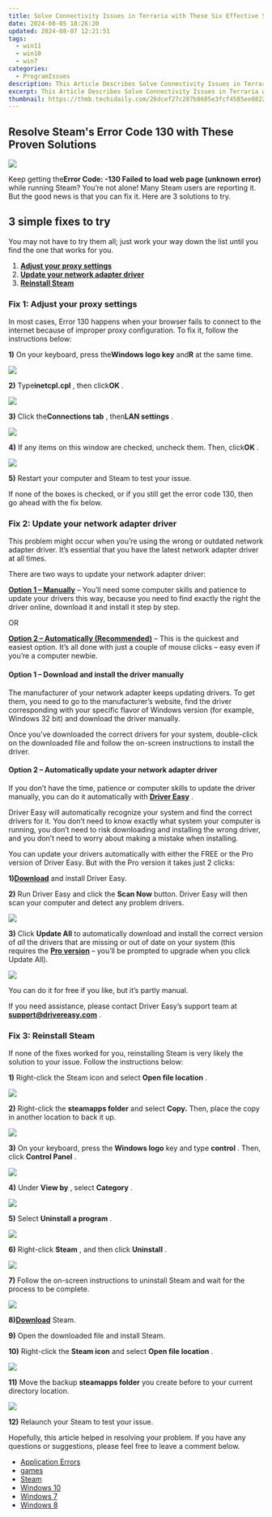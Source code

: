 ```yaml
---
title: Solve Connectivity Issues in Terraria with These Six Effective Solutions
date: 2024-08-05 18:26:20
updated: 2024-08-07 12:21:51
tags:
  - win11
  - win10
  - win7
categories:
  - ProgramIssues
description: This Article Describes Solve Connectivity Issues in Terraria with These Six Effective Solutions
excerpt: This Article Describes Solve Connectivity Issues in Terraria with These Six Effective Solutions
thumbnail: https://thmb.techidaily.com/26dcef27c207b8605e3fcf4585ee0822110eeb8a794c85ff8e27071c7786d452.jpg
---
```


## Resolve Steam's Error Code 130 with These Proven Solutions

![](https://images.drivereasy.com/wp-content/uploads/2019/09/image-372.png)

 Keep getting the**Error Code: -130 Failed to load web page (unknown error)** while running Steam? You’re not alone! Many Steam users are reporting it. But the good news is that you can fix it. Here are 3 solutions to try.

## 3 simple fixes to try

 You may not have to try them all; just work your way down the list until you find the one that works for you.

1. **[Adjust your proxy settings](https://tools.techidaily.com/drivereasy/download/)**
2. **[Update your network adapter driver](https://tools.techidaily.com/drivereasy/download/)**
3. **[Reinstall Steam](https://tools.techidaily.com/drivereasy/download/)**

### Fix 1: Adjust your proxy settings

 In most cases, Error 130 happens when your browser fails to connect to the internet because of improper proxy configuration. To fix it, follow the instructions below:

**1)** On your keyboard, press the**Windows logo key** and**R** at the same time.

![](https://images.drivereasy.com/wp-content/uploads/2019/09/image-373.png)

**2)** Type**inetcpl.cpl** , then click**OK** .

![](https://images.drivereasy.com/wp-content/uploads/2019/09/image-358.png)

**3)** Click the**Connections tab** , then**LAN settings** .

![](https://images.drivereasy.com/wp-content/uploads/2019/09/image-360.png)

**4)** If any items on this window are checked, uncheck them. Then, click**OK** .

![](https://images.drivereasy.com/wp-content/uploads/2019/09/image-363.png)

**5)** Restart your computer and Steam to test your issue.

 If none of the boxes is checked, or if you still get the error code 130, then go ahead with the fix below.

### Fix 2: Update your network adapter driver

 This problem might occur when you’re using the wrong or outdated network adapter driver. It’s essential that you have the latest network adapter driver at all times.

There are two ways to update your network adapter driver:

**[Option 1 – Manually](https://tools.techidaily.com/drivereasy/download/)**  – You’ll need some computer skills and patience to update your drivers this way, because you need to find exactly the right the driver online, download it and install it step by step.

OR

**[Option 2 – Automatically (Recommended)](https://www.drivereasy.com/knowledge/2019-tips-how-to-fix-steam-error-code-130/#b2)**  – This is the quickest and easiest option. It’s all done with just a couple of mouse clicks – easy even if you’re a computer newbie.

#### **Option 1 – Download and install the driver manually**

 The manufacturer of your network adapter keeps updating drivers. To get them, you need to go to the manufacturer’s website, find the driver corresponding with your specific flavor of Windows version (for example, Windows 32 bit) and download the driver manually.

 Once you’ve downloaded the correct drivers for your system, double-click on the downloaded file and follow the on-screen instructions to install the driver.

#### **Option 2 – Automatically update** your network adapter driver

 If you don’t have the time, patience or computer skills to update the driver manually, you can do it automatically with **[Driver Easy](https://tools.techidaily.com/drivereasy/download/)**  .

 Driver Easy will automatically recognize your system and find the correct drivers for it. You don’t need to know exactly what system your computer is running, you don’t need to risk downloading and installing the wrong driver, and you don’t need to worry about making a mistake when installing.

 You can update your drivers automatically with either the FREE or the Pro version of Driver Easy. But with the Pro version it takes just 2 clicks:

 **1)[Download](https://tools.techidaily.com/drivereasy/download/)** [](https://tools.techidaily.com/drivereasy/download/) and install Driver Easy.

**2)** Run Driver Easy and click the **Scan Now** button. Driver Easy will then scan your computer and detect any problem drivers.

![](https://images.drivereasy.com/wp-content/uploads/2019/06/image-113.png)

**3)**  Click **Update All** to automatically download and install the correct version of _all_ the drivers that are missing or out of date on your system (this requires the **[](https://tools.techidaily.com/drivereasy/download/) [Pro version](https://tools.techidaily.com/drivereasy/download/)**  – you’ll be prompted to upgrade when you click Update All).

![](https://images.drivereasy.com/wp-content/uploads/2019/09/image-364.png)

 You can do it for free if you like, but it’s partly manual.

 If you need assistance, please contact Driver Easy’s support team at [**support@drivereasy.com**](https://tools.techidaily.com/drivereasy/download/) .

### Fix 3: Reinstall Steam

 If none of the fixes worked for you, reinstalling Steam is very likely the solution to your issue. Follow the instructions below:

**1)** Right-click the Steam icon and select **Open file location** .

![](https://images.drivereasy.com/wp-content/uploads/2019/05/image-885.png)

**2)** Right-click the **steamapps folder** and select **Copy.** Then, place the copy in another location to back it up.

![](https://images.drivereasy.com/wp-content/uploads/2019/05/image-886.png)

**3)** On your keyboard, press the **Windows logo** key and type **control** . Then, click **Control Panel** .

![](https://images.drivereasy.com/wp-content/uploads/2019/05/image-887.png)

**4)** Under **View by** , select **Category** .

![](https://images.drivereasy.com/wp-content/uploads/2019/05/image-888.png)

**5)** Select **Uninstall a program** .

![](https://images.drivereasy.com/wp-content/uploads/2019/05/image-889.png)

**6)**  Right-click **Steam** , and then click **Uninstall** .

![](https://images.drivereasy.com/wp-content/uploads/2019/05/image-890.png)

**7)**  Follow the on-screen instructions to uninstall Steam and wait for the process to be complete.

![](https://images.drivereasy.com/wp-content/uploads/2019/05/image-891.png)

 **8)[Download](https://store.steampowered.com/about/)**  Steam.

**9)** Open the downloaded file and install Steam.

**10)** Right-click the **Steam icon**  and select **Open file location** .

![](https://images.drivereasy.com/wp-content/uploads/2019/05/image-892.png)

**11)**  Move the backup **steamapps folder**  you create before to your current directory location.

![](https://images.drivereasy.com/wp-content/uploads/2019/05/image-893.png)

**12)**  Relaunch your Steam to test your issue.

 Hopefully, this article helped in resolving your problem. If you have any questions or suggestions, please feel free to leave a comment below.

* [Application Errors](https://tools.techidaily.com/drivereasy/download/)
* [games](https://tools.techidaily.com/drivereasy/download/)
* [Steam](https://tools.techidaily.com/drivereasy/download/)
* [Windows 10](https://tools.techidaily.com/drivereasy/download/)
* [Windows 7](https://tools.techidaily.com/drivereasy/download/)
* [Windows 8](https://tools.techidaily.com/drivereasy/download/)

<ins class="adsbygoogle"
     style="display:block"
     data-ad-format="autorelaxed"
     data-ad-client="ca-pub-7571918770474297"
     data-ad-slot="1223367746"></ins>



<ins class="adsbygoogle"
     style="display:block"
     data-ad-client="ca-pub-7571918770474297"
     data-ad-slot="8358498916"
     data-ad-format="auto"
     data-full-width-responsive="true"></ins>
